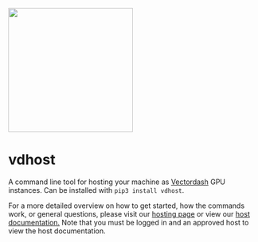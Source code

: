 <img src="https://vectordash-static.s3.amazonaws.com/images/logo-black.png" width=250></img>
# vdhost
A command line tool for hosting your machine as [Vectordash](http://vectordash.com) GPU instances. Can be installed with `pip3 install vdhost`.

For a more detailed overview on how to get started, how the commands work, or general questions, please visit our [hosting page](https://vectordash.com.hosting) or 
view our [host documentation.](http://vectordash.com/machines/docs/) Note that you must be logged in and an approved host to view the host documentation.